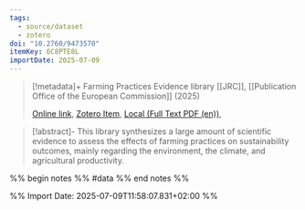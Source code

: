 ```yaml
---
tags:
  - source/dataset
  - zotero
doi: "10.2760/9473570"
itemKey: 6C8PTE8L
importDate: 2025-07-09
---
```

>[!metadata]+
> Farming Practices Evidence library
> [[JRC]], 
> [[Publication Office of the European Commission]] (2025)
> 
> [Online link](https://op.europa.eu/en/publication-detail/-/publication/27c7489a-15b9-11f0-b1a3-01aa75ed71a1/language-en), [Zotero Item](zotero://select/library/items/6C8PTE8L), [Local (Full Text PDF (en))](file://C:/Users/aburg/Documents/references/zotero/storage/9QIAJSX2/EUJRC2025_FarmingPractices.pdf), 

>[!abstract]-
>This library synthesizes a large amount of scientific evidence to assess the effects of farming practices on sustainability outcomes, mainly regarding the environment, the climate, and agricultural productivity.

%% begin notes %%
#data
%% end notes %%

%% Import Date: 2025-07-09T11:58:07.831+02:00 %%

